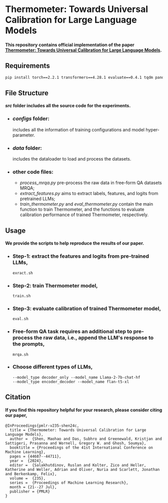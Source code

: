 # Thermometer: Towards Universal Calibration for Large Language Models
#### This repository contains official implementation of the paper [Thermometer: Towards Universal Calibration for Large Language Models](https://arxiv.org/abs/2403.08819).

## Requirements
```bash
pip install torch==2.2.1 transformers==4.28.1 evaluate==0.4.1 tqdm pandas
```
## File Structure
#### *src* folder includes all the source code for the experiments.
- ### *configs* folder: 
    includes all the information of training configurations and model hyper-parameter.
- ### *data* folder:
    includes the dataloader to load and process the datasets.
- ### other code files:
  - *process_mrqa.py* pre-process the raw data in free-form QA datasets MRQA; 
  - *extract_features.py* aims to extract labels, features, and logits from pretrained LLMs;
  - *train_thermometer.py* and *eval_thermometer.py* contain the main function to train Thermometer,
  and the functions to evaluate calibration performance of trained Thermometer, respectively.


## Usage
#### We provide the scripts to help reproduce the results of our paper.
- ### Step-1: extract the features and logits from pre-trained LLMs,
    ```
    exract.sh
    ```
- ### Step-2: train Thermometer model,
    ```
    train.sh
    ```
- ### Step-3: evaluate calibration of trained Thermometer model,
    ```
    eval.sh
    ```
- ### Free-form QA task requires an additional step to pre-process the raw data, i.e., append the LLM's response to the prompts,
    ```
    mrqa.sh
    ```
- ### Choose different types of LLMs,
    ```
    --model_type decoder_only --model_name Llama-2-7b-chat-hf
    --model_type encoder_decoder --model_name flan-t5-xl
    ```

## Citation
#### If you find this repository helpful for your research, please consider citing our paper, 
```
@InProceedings{pmlr-v235-shen24c,
  title = {Thermometer: Towards Universal Calibration for Large Language Models},
  author =  {Shen, Maohao and Das, Subhro and Greenewald, Kristjan and Sattigeri, Prasanna and Wornell, Gregory W. and Ghosh, Soumya},
  booktitle = {Proceedings of the 41st International Conference on Machine Learning},
  pages = {44687--44711},
  year =  {2024},
  editor =  {Salakhutdinov, Ruslan and Kolter, Zico and Heller, Katherine and Weller, Adrian and Oliver, Nuria and Scarlett, Jonathan and Berkenkamp, Felix},
  volume =  {235},
  series =  {Proceedings of Machine Learning Research},
  month = {21--27 Jul},
  publisher = {PMLR}
}
```
